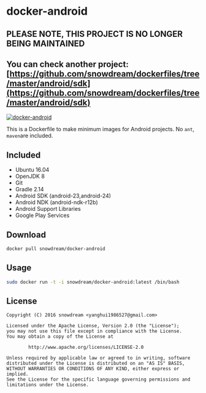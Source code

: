 # docker-android

## PLEASE NOTE, THIS PROJECT IS NO LONGER BEING MAINTAINED
## You can check another project: [https://github.com/snowdream/dockerfiles/tree/master/android/sdk](https://github.com/snowdream/dockerfiles/tree/master/android/sdk)

[![docker-android](http://dockeri.co/image/snowdream/docker-android)](https://hub.docker.com/r/snowdream/docker-android/)

This is a Dockerfile to make minimum images for Android projects.
No `ant`, `maven`are included.

## Included
* Ubuntu 16.04
* OpenJDK 8
* Git
* Gradle 2.14
* Android SDK (android-23,android-24)
* Android NDK (android-ndk-r12b)
* Android Support Libraries
* Google Play Services

## Download
```bash
docker pull snowdream/docker-android
```

## Usage
```bash
sudo docker run -t -i snowdream/docker-android:latest /bin/bash
```

## License
```
Copyright (C) 2016 snowdream <yanghui1986527@gmail.com>

Licensed under the Apache License, Version 2.0 (the "License");
you may not use this file except in compliance with the License.
You may obtain a copy of the License at

        http://www.apache.org/licenses/LICENSE-2.0

Unless required by applicable law or agreed to in writing, software
distributed under the License is distributed on an "AS IS" BASIS,
WITHOUT WARRANTIES OR CONDITIONS OF ANY KIND, either express or implied.
See the License for the specific language governing permissions and
limitations under the License.
```
